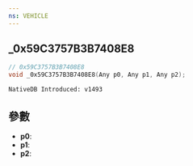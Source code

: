 ```yaml
---
ns: VEHICLE
---
```

## _0x59C3757B3B7408E8

```c
// 0x59C3757B3B7408E8
void _0x59C3757B3B7408E8(Any p0, Any p1, Any p2);
```

```
NativeDB Introduced: v1493
```

## 參數
* **p0**:
* **p1**:
* **p2**:
